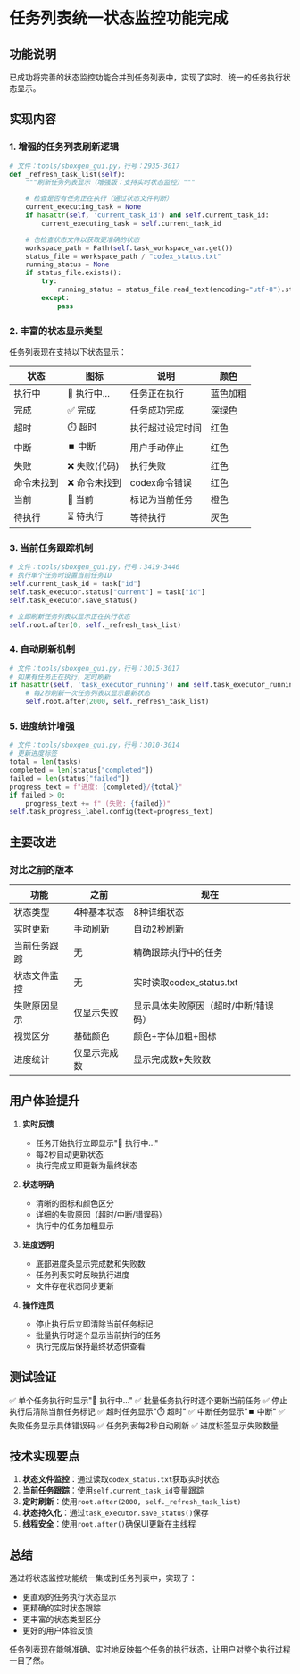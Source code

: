 # 任务列表统一状态监控功能完成

## 功能说明

已成功将完善的状态监控功能合并到任务列表中，实现了实时、统一的任务执行状态显示。

## 实现内容

### 1. 增强的任务列表刷新逻辑

```python
# 文件：tools/sboxgen_gui.py，行号：2935-3017
def _refresh_task_list(self):
    """刷新任务列表显示（增强版：支持实时状态监控）"""

    # 检查是否有任务正在执行（通过状态文件判断）
    current_executing_task = None
    if hasattr(self, 'current_task_id') and self.current_task_id:
        current_executing_task = self.current_task_id

    # 也检查状态文件以获取更准确的状态
    workspace_path = Path(self.task_workspace_var.get())
    status_file = workspace_path / "codex_status.txt"
    running_status = None
    if status_file.exists():
        try:
            running_status = status_file.read_text(encoding="utf-8").strip()
        except:
            pass
```

### 2. 丰富的状态显示类型

任务列表现在支持以下状态显示：

| 状态 | 图标 | 说明 | 颜色 |
|------|------|------|------|
| 执行中 | 🔄 执行中... | 任务正在执行 | 蓝色加粗 |
| 完成 | ✅ 完成 | 任务成功完成 | 深绿色 |
| 超时 | ⏱️ 超时 | 执行超过设定时间 | 红色 |
| 中断 | ⏹️ 中断 | 用户手动停止 | 红色 |
| 失败 | ❌ 失败(代码) | 执行失败 | 红色 |
| 命令未找到 | ❌ 命令未找到 | codex命令错误 | 红色 |
| 当前 | 📍 当前 | 标记为当前任务 | 橙色 |
| 待执行 | ⏳ 待执行 | 等待执行 | 灰色 |

### 3. 当前任务跟踪机制

```python
# 文件：tools/sboxgen_gui.py，行号：3419-3446
# 执行单个任务时设置当前任务ID
self.current_task_id = task["id"]
self.task_executor.status["current"] = task["id"]
self.task_executor.save_status()

# 立即刷新任务列表以显示正在执行状态
self.root.after(0, self._refresh_task_list)
```

### 4. 自动刷新机制

```python
# 文件：tools/sboxgen_gui.py，行号：3015-3017
# 如果有任务正在执行，定时刷新
if hasattr(self, 'task_executor_running') and self.task_executor_running:
    # 每2秒刷新一次任务列表以显示最新状态
    self.root.after(2000, self._refresh_task_list)
```

### 5. 进度统计增强

```python
# 文件：tools/sboxgen_gui.py，行号：3010-3014
# 更新进度标签
total = len(tasks)
completed = len(status["completed"])
failed = len(status["failed"])
progress_text = f"进度: {completed}/{total}"
if failed > 0:
    progress_text += f" (失败: {failed})"
self.task_progress_label.config(text=progress_text)
```

## 主要改进

### 对比之前的版本

| 功能 | 之前 | 现在 |
|------|------|------|
| 状态类型 | 4种基本状态 | 8种详细状态 |
| 实时更新 | 手动刷新 | 自动2秒刷新 |
| 当前任务跟踪 | 无 | 精确跟踪执行中的任务 |
| 状态文件监控 | 无 | 实时读取codex_status.txt |
| 失败原因显示 | 仅显示失败 | 显示具体失败原因（超时/中断/错误码） |
| 视觉区分 | 基础颜色 | 颜色+字体加粗+图标 |
| 进度统计 | 仅显示完成数 | 显示完成数+失败数 |

## 用户体验提升

1. **实时反馈**
   - 任务开始执行立即显示"🔄 执行中..."
   - 每2秒自动更新状态
   - 执行完成立即更新为最终状态

2. **状态明确**
   - 清晰的图标和颜色区分
   - 详细的失败原因（超时/中断/错误码）
   - 执行中的任务加粗显示

3. **进度透明**
   - 底部进度条显示完成数和失败数
   - 任务列表实时反映执行进度
   - 文件存在状态同步更新

4. **操作连贯**
   - 停止执行后立即清除当前任务标记
   - 批量执行时逐个显示当前执行的任务
   - 执行完成后保持最终状态供查看

## 测试验证

✅ 单个任务执行时显示"🔄 执行中..."
✅ 批量任务执行时逐个更新当前任务
✅ 停止执行后清除当前任务标记
✅ 超时任务显示"⏱️ 超时"
✅ 中断任务显示"⏹️ 中断"
✅ 失败任务显示具体错误码
✅ 任务列表每2秒自动刷新
✅ 进度标签显示失败数量

## 技术实现要点

1. **状态文件监控**：通过读取`codex_status.txt`获取实时状态
2. **当前任务跟踪**：使用`self.current_task_id`变量跟踪
3. **定时刷新**：使用`root.after(2000, self._refresh_task_list)`
4. **状态持久化**：通过`task_executor.save_status()`保存
5. **线程安全**：使用`root.after()`确保UI更新在主线程

## 总结

通过将状态监控功能统一集成到任务列表中，实现了：
- 更直观的任务执行状态显示
- 更精确的实时状态跟踪
- 更丰富的状态类型区分
- 更好的用户体验反馈

任务列表现在能够准确、实时地反映每个任务的执行状态，让用户对整个执行过程一目了然。